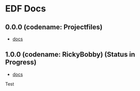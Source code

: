 # EDF Docs

## 0.0.0 (codename: Projectfiles)
* [docs](project-desc-file.md)

## 1.0.0 (codename: RickyBobby) (Status in Progress)
* [docs](edf.md)

Test
